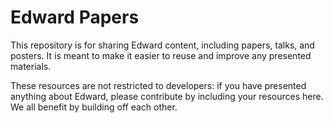 # Edward Papers

This repository is for sharing Edward content, including papers, talks, and posters. It is meant to make it easier to reuse and improve any presented materials. 

These resources are not restricted to developers: if you have presented anything about Edward, please contribute by including your resources here. We all benefit by building off each other.
